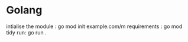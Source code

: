 # Golang

intialise the module : go mod init example.com/m
requirements : go mod tidy
run: go run .
